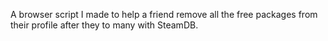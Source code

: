 A browser script I made to help a friend remove all the free packages from their profile after they to many with SteamDB.
